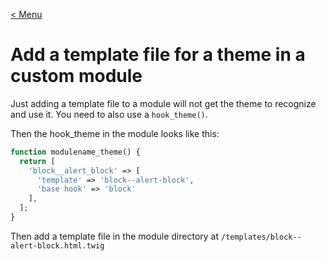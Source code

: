 [< Menu](../README.MD)

# Add a template file for a theme in a custom module
Just adding a template file to a module will not get the theme to recognize and use it. You need to also use a `hook_theme()`.

Then the hook_theme in the module looks like this:

```php
function modulename_theme() {
  return [
    'block__alert_block' => [
      'template' => 'block--alert-block',
      'base hook' => 'block'
    ],
  ];
}
```

Then add a template file in the module directory at `/templates/block--alert-block.html.twig`